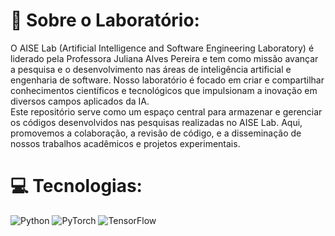 # 🧠 Sobre o Laboratório:
O AISE Lab (Artificial Intelligence and Software Engineering Laboratory) é liderado pela Professora Juliana Alves Pereira e tem como missão avançar a pesquisa e o desenvolvimento nas áreas de inteligência artificial e engenharia de software. Nosso laboratório é focado em criar e compartilhar conhecimentos científicos e tecnológicos que impulsionam a inovação em diversos campos aplicados da IA.<br>Este repositório serve como um espaço central para armazenar e gerenciar os códigos desenvolvidos nas pesquisas realizadas no AISE Lab. Aqui, promovemos a colaboração, a revisão de código, e a disseminação de nossos trabalhos acadêmicos e projetos experimentais.


# 💻 Tecnologias:
![Python](https://img.shields.io/badge/python-3670A0?style=for-the-badge&logo=python&logoColor=ffdd54) ![PyTorch](https://img.shields.io/badge/PyTorch-%23EE4C2C.svg?style=for-the-badge&logo=PyTorch&logoColor=white) ![TensorFlow](https://img.shields.io/badge/TensorFlow-%23FF6F00.svg?style=for-the-badge&logo=TensorFlow&logoColor=white)

